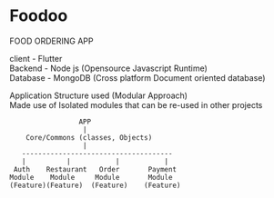 # Foodoo


FOOD ORDERING APP  

client - Flutter  
Backend - Node js (Opensource Javascript Runtime)  
Database - MongoDB (Cross platform Document oriented database)  

Application Structure used (Modular Approach)  
Made use of Isolated modules that can be re-used in other projects  

                     APP  
                      |  
        Core/Commons (classes, Objects)  
                      |  
       -------------------------------------  
       |          |           |           |   
     Auth    Restaurant   Order       Payment  
    Module    Module     Module       Module  
    (Feature)(Feature)  (Feature)    (Feature)  



